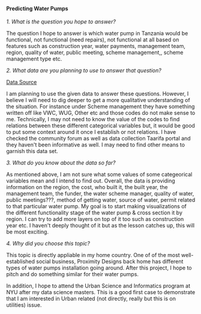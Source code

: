 #### Predicting Water Pumps

*1. What is the question you hope to answer?*

The question I hope to answer is which water pump in Tanzania would be functional, not functional (need repairs), not functional at all based on features such as construction year, water payments, management team, region, quality of water, public meeting, scheme management,, scheme management type etc.

*2. What data are you planning to use to answer that question?*

[Data Source](http://www.drivendata.org/competitions/7/data/)

I am planning to use the given data to answer these questions. However, I believe I will need to dig deeper to get a more qualitative understanding of the situation. For instance under Scheme management they have something written off like VWC, WUG, Other etc and those codes do not make sense to me. Technically, I may not need to know the value of the codes to find relations between these different categorical variables but, it would be good to put some context around it once I establish or not relations. 
I have checked the community forum as well as data collection Taarifa portal and they haven't been informative as well. I may need to find other means to garnish this data set.

*3. What do you know about the data so far?*

As mentioned above, I am not sure what some values of some categeorical variables mean and I intend to find out.
Overall, the data is providing information on the region, the cost, who built it, the built year, the management team, the funder, the water scheme manager, quality of water, public meetings???, method of getting water, source of water, permit related to that particular water pump. My goal is to start making visualizations of the different functionality stage of the water pump & cross section it by region. I can try to add more layers on top of it too such as construction year etc. I haven't deeply thought of it but as the lesson catches up, this will be most exciting.

*4. Why did you choose this topic?*

This topic is directly appliable in my home country.
One of of the most well-established social business, Proximity Designs back home has different types of water pumps installation going around. After this project, I hope to pitch and do something similar for their water pumps.

In addition, I hope to attend the Urban Science and Informatics program at NYU after my data science masters. This is a good first case to demonstrate that I am interested in Urban related (not directly, really but this is on utilities) issue.




